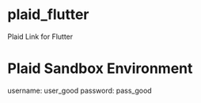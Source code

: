 # plaid_flutter
Plaid Link for Flutter

# Plaid Sandbox Environment
username: user_good password: pass_good

